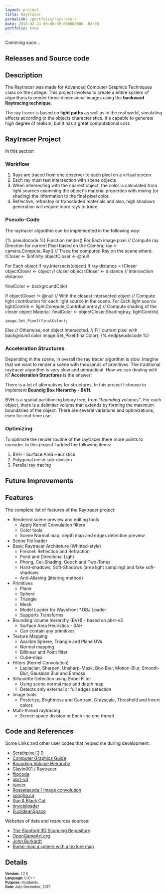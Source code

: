 ```yaml
---
layout: project
title: Raytracer
permalink: /portfolio/raytracer/
date: 2018-02-24 00:00:00.000000000 -03:00
portfolio: true
---
```


Comming soon...

## Releases and Source code

## Description

The Raytracer was made for Advanced Computer Graphics Techniques class on the college. 
This project involves to create a entire system of algorithms to render three-dimensional images using the **backward Raytracing technique**.

The ray tracer is based on **light paths** as well as in the real world, simulating effects according to the objects characteristics. It's capable to generate high degree of realism, but it has a great computational cost.

## Raytracer Project

In this section 

### Workflow

1. Rays are traced from one observer to each pixel on a virtual screen.
2. Each ray must test intersection with scene objects
3. When intersecting with the nearest object, the color is calculated from light sources examining the object's material properties with mixing (or shading) the information to the final pixel color.
4. Reflective, refractoy or transcluded materials and also, high shadows generation will require more rays to trace.

### Pseudo-Code

The raytracer algorithm can be implemented in the following way:

{% pseudocode %}
Function render()
  For Each image pixel
  // Compute ray Direction for current Pixel based on the Camera;
  ray <- camera.Compute_Ray()
  // Trace the computed Ray on the scene where:
  tCloser <- $infinity
  objectCloser <- @null

  For Each object
    If ray.Intersects(object)
        If ray distance < tCloser
            objectCloser <- object // closer object
            tCloser <- distance // intersection distance

  finalColor <- backgroundColor

  If objectCloser != @null
    // With the closest intersected object
    // Compute light contribution for each light source in the scene.
    For Each light source  
        lightContrib <- light.Compute_Contribution(ray)
        // Compute shading of the closer object Material.
        finalColor <- objectCloser.Shading(ray, lightContrib)

    image.Set_Pixel(finalColor);
  Else
    // Otherwise, not object intersected.
    // Fill current pixel with background color
    image.Set_Pixel(finalColor);
{% endpseudocode %}


### Acceleration Structures

Depending in the scene, in overall the ray tracer algorithm is slow. 
Imagine that we want to render a scene with thousands of primitives. The traditional raytracer algorithm is very slow and unpractical.
How we can dealing with it? **Acceleration Structures** is the answer!

There is a lot of alternatives for structures. In this project I choose to implement **Boundig Box Hierarchy - BVH**.

BVH is a spatial partitioning binary tree, from _"bounding volumes"_. For each object, there is a delimiter volume that extends by forming the maximum boundaries of the object.
There are several variations and optimizations, even for real-time use. 

### Optimizing

To optimize the render routine of the raytracer there more points to consider. In this project I added the following items:

1. BVH - Surface Area Heuristics
2. Polygonal mesh sub-division
3. Parallel ray tracing

## Future Improvements

## Features

The complete list of features of the Raytracer project:

- Rendered scene preview and editing tools
    - Apply Kernel Convulation filters
    - Color tools
    - Scene Normal map, depth map and edges detection preview
- Scene file loader
- Basic Raytracer Architeture (Whitted-style) 
    - Fresnel: Reflection and Refraction
    - Point and Directional Light
    - Phong, Cel-Shading, Gooch and Two-Tones
    - Hard-shadows, Soft-Shadows (area light sampling) and fake soft-shadows
    - Anti-Aliasing (jittering method)
- Primitives
    - Plane
    - Sphere
    - Triangle
    - Mesh
    - Model Loader for Wavefront *.OBJ Loader
    - Supports Transforms
- Bounding volume hierarchy (BVH) - based on pbrt-v3
    - Surface Area Heuristics - SAH 
    - Can contain any primitives
- Texture Mapping
    - Availble Sphere, Triangle and Plane UVs
    - Normal mapping
    - Billinear and Point filter
    - Cube-map
- Filters (Kernel Convolution)
    - Laplacian, Sharpen, Unsharp-Mask, Box-Blur, Motion-Blur, Smooth-Blur, Gaussian Blur and Emboss
- Silhouette Detection using Sobel Filter
    - Using scene normal map and depth map
    - Detects only external or full edges detection
- Image tools
    - Posterize, Brightness and Contrast, Grayscale, Threshold and Invert colors
- Multi-thread raytracing 
    - Screen space division or Each line one thread

## Code and References

Some Links and other user codes that helped me during development:

- [Scrathpixel 2.0](http://www.scratchapixel.com/)
- [Computer Graphics Guide](https://computergraphicsguide.blogspot.com.br/)
- [Bounding Volume Hierarchy](http://fileadmin.cs.lth.se/cs/Education/EDAN30/lectures/S2-bvh.pdf)
- [Glavin001 / Raytracer](https://github.com/Glavin001/Raytracer)
- [flipcode](http://www.flipcode.com/)
- [pbrt-v3](https://github.com/mmp/pbrt-v3)
- [raycer](https://github.com/mikoro/raycer)
- [Rossetacode / Image convolution](https://rosettacode.org/wiki/Image_convolution)
- [songho.ca](http://www.songho.ca/index.html)
- [Sun & Black Cat](http://sunandblackcat.com/index.php?l=eng)
- [tinyobjloader](https://github.com/syoyo/tinyobjloader)
- [EuclideanSpace](http://www.euclideanspace.com/)

Websites of data and resources sources: 

- [The Stanford 3D Scanning Repository](http://graphics.stanford.edu/data/3Dscanrep/)
- [OpenGameArt.org](https://opengameart.org/)
- [John Burkardt](http://people.sc.fsu.edu/~jburkardt/index.html)
- [Bump-map a sphere with a texture map](https://stackoverflow.com/questions/32550498/bump-map-a-sphere-with-a-texture-map)

## Details

<p style="font-size:0.8em">
<strong>Version:</strong> 1.2.0<br>
<strong>Language:</strong> C/C++<br>
<strong>Purpose:</strong> Academic.<br>
<strong>Date:</strong> July-December, 2017.<br>
</p>